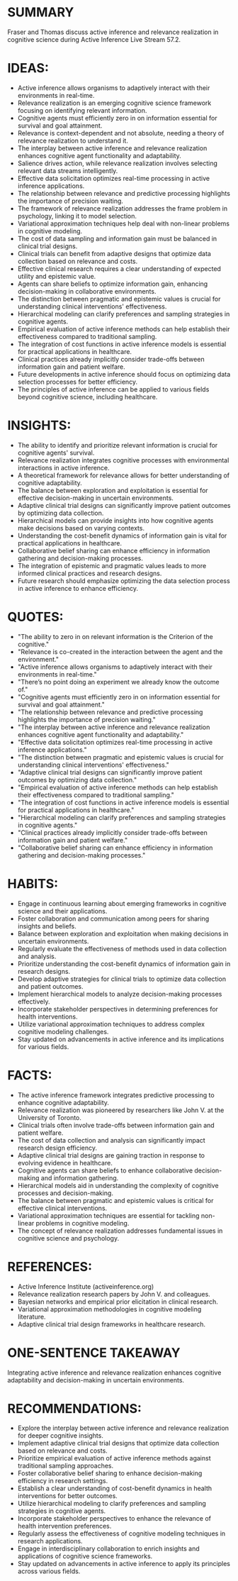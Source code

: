 # SUMMARY
Fraser and Thomas discuss active inference and relevance realization in cognitive science during Active Inference Live Stream 57.2.

# IDEAS:
- Active inference allows organisms to adaptively interact with their environments in real-time.
- Relevance realization is an emerging cognitive science framework focusing on identifying relevant information.
- Cognitive agents must efficiently zero in on information essential for survival and goal attainment.
- Relevance is context-dependent and not absolute, needing a theory of relevance realization to understand it.
- The interplay between active inference and relevance realization enhances cognitive agent functionality and adaptability.
- Salience drives action, while relevance realization involves selecting relevant data streams intelligently.
- Effective data solicitation optimizes real-time processing in active inference applications.
- The relationship between relevance and predictive processing highlights the importance of precision waiting.
- The framework of relevance realization addresses the frame problem in psychology, linking it to model selection.
- Variational approximation techniques help deal with non-linear problems in cognitive modeling.
- The cost of data sampling and information gain must be balanced in clinical trial designs.
- Clinical trials can benefit from adaptive designs that optimize data collection based on relevance and costs.
- Effective clinical research requires a clear understanding of expected utility and epistemic value.
- Agents can share beliefs to optimize information gain, enhancing decision-making in collaborative environments.
- The distinction between pragmatic and epistemic values is crucial for understanding clinical interventions' effectiveness.
- Hierarchical modeling can clarify preferences and sampling strategies in cognitive agents.
- Empirical evaluation of active inference methods can help establish their effectiveness compared to traditional sampling.
- The integration of cost functions in active inference models is essential for practical applications in healthcare.
- Clinical practices already implicitly consider trade-offs between information gain and patient welfare.
- Future developments in active inference should focus on optimizing data selection processes for better efficiency.
- The principles of active inference can be applied to various fields beyond cognitive science, including healthcare.

# INSIGHTS:
- The ability to identify and prioritize relevant information is crucial for cognitive agents' survival.
- Relevance realization integrates cognitive processes with environmental interactions in active inference.
- A theoretical framework for relevance allows for better understanding of cognitive adaptability.
- The balance between exploration and exploitation is essential for effective decision-making in uncertain environments.
- Adaptive clinical trial designs can significantly improve patient outcomes by optimizing data collection.
- Hierarchical models can provide insights into how cognitive agents make decisions based on varying contexts.
- Understanding the cost-benefit dynamics of information gain is vital for practical applications in healthcare.
- Collaborative belief sharing can enhance efficiency in information gathering and decision-making processes.
- The integration of epistemic and pragmatic values leads to more informed clinical practices and research designs.
- Future research should emphasize optimizing the data selection process in active inference to enhance efficiency.

# QUOTES:
- "The ability to zero in on relevant information is the Criterion of the cognitive."
- "Relevance is co-created in the interaction between the agent and the environment."
- "Active inference allows organisms to adaptively interact with their environments in real-time."
- "There’s no point doing an experiment we already know the outcome of."
- "Cognitive agents must efficiently zero in on information essential for survival and goal attainment."
- "The relationship between relevance and predictive processing highlights the importance of precision waiting."
- "The interplay between active inference and relevance realization enhances cognitive agent functionality and adaptability."
- "Effective data solicitation optimizes real-time processing in active inference applications."
- "The distinction between pragmatic and epistemic values is crucial for understanding clinical interventions' effectiveness."
- "Adaptive clinical trial designs can significantly improve patient outcomes by optimizing data collection."
- "Empirical evaluation of active inference methods can help establish their effectiveness compared to traditional sampling."
- "The integration of cost functions in active inference models is essential for practical applications in healthcare."
- "Hierarchical modeling can clarify preferences and sampling strategies in cognitive agents."
- "Clinical practices already implicitly consider trade-offs between information gain and patient welfare."
- "Collaborative belief sharing can enhance efficiency in information gathering and decision-making processes."

# HABITS:
- Engage in continuous learning about emerging frameworks in cognitive science and their applications.
- Foster collaboration and communication among peers for sharing insights and beliefs.
- Balance between exploration and exploitation when making decisions in uncertain environments.
- Regularly evaluate the effectiveness of methods used in data collection and analysis.
- Prioritize understanding the cost-benefit dynamics of information gain in research designs.
- Develop adaptive strategies for clinical trials to optimize data collection and patient outcomes.
- Implement hierarchical models to analyze decision-making processes effectively.
- Incorporate stakeholder perspectives in determining preferences for health interventions.
- Utilize variational approximation techniques to address complex cognitive modeling challenges.
- Stay updated on advancements in active inference and its implications for various fields.

# FACTS:
- The active inference framework integrates predictive processing to enhance cognitive adaptability.
- Relevance realization was pioneered by researchers like John V. at the University of Toronto.
- Clinical trials often involve trade-offs between information gain and patient welfare.
- The cost of data collection and analysis can significantly impact research design efficiency.
- Adaptive clinical trial designs are gaining traction in response to evolving evidence in healthcare.
- Cognitive agents can share beliefs to enhance collaborative decision-making and information gathering.
- Hierarchical models aid in understanding the complexity of cognitive processes and decision-making.
- The balance between pragmatic and epistemic values is critical for effective clinical interventions.
- Variational approximation techniques are essential for tackling non-linear problems in cognitive modeling.
- The concept of relevance realization addresses fundamental issues in cognitive science and psychology.

# REFERENCES:
- Active Inference Institute (activeinference.org)
- Relevance realization research papers by John V. and colleagues.
- Bayesian networks and empirical prior elicitation in clinical research.
- Variational approximation methodologies in cognitive modeling literature.
- Adaptive clinical trial design frameworks in healthcare research.

# ONE-SENTENCE TAKEAWAY
Integrating active inference and relevance realization enhances cognitive adaptability and decision-making in uncertain environments.

# RECOMMENDATIONS:
- Explore the interplay between active inference and relevance realization for deeper cognitive insights.
- Implement adaptive clinical trial designs that optimize data collection based on relevance and costs.
- Prioritize empirical evaluation of active inference methods against traditional sampling approaches.
- Foster collaborative belief sharing to enhance decision-making efficiency in research settings.
- Establish a clear understanding of cost-benefit dynamics in health interventions for better outcomes.
- Utilize hierarchical modeling to clarify preferences and sampling strategies in cognitive agents.
- Incorporate stakeholder perspectives to enhance the relevance of health intervention preferences.
- Regularly assess the effectiveness of cognitive modeling techniques in research applications.
- Engage in interdisciplinary collaboration to enrich insights and applications of cognitive science frameworks.
- Stay updated on advancements in active inference to apply its principles across various fields.

